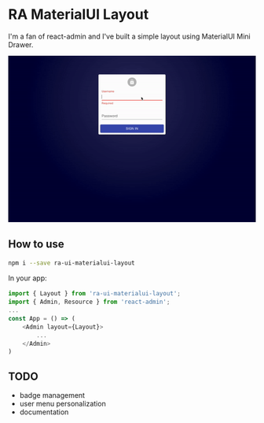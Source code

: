 # RA MaterialUI Layout

I'm a fan of react-admin and I've built a simple layout using MaterialUI Mini Drawer.

![React-Admin Mini Drawer](docs/demo.gif)

## How to use

```sh
npm i --save ra-ui-materialui-layout
```

In your app:

```js
import { Layout } from 'ra-ui-materialui-layout';
import { Admin, Resource } from 'react-admin';
...
const App = () => (
	<Admin layout={Layout}>
		...
	</Admin>
)
```

## TODO

- badge management
- user menu personalization
- documentation
